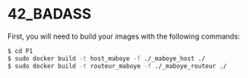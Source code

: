 # 42_BADASS

First, you will need to build your images with the following commands:

```sh
$ cd P1
$ sudo docker build -t host_maboye -f ./_maboye_host ./
$ sudo docker build -t routeur_maboye -f ./_maboye_routeur ./
```
